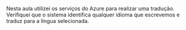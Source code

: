 Nesta aula utilizei os serviços do Azure para realizar uma tradução. Verifiquei que o sistema identifica qualquer idioma que escrevemos e traduz para a língua selecionada.
